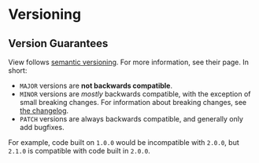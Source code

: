 # Versioning

## Version Guarantees

View follows [semantic versioning](https://semver.org/). For more information, see their page. In short:

- `MAJOR` versions are **not backwards compatible**.
- `MINOR` versions are *mostly* backwards compatible, with the exception of small breaking changes. For information about breaking changes, see [the changelog](https://github.com/ZeroIntensity/view.py/blob/master/CHANGELOG.md).
- `PATCH` versions are always backwards compatible, and generally only add bugfixes.

For example, code built on `1.0.0` would be incompatible with `2.0.0`, but `2.1.0` is compatible with code built in `2.0.0`.
